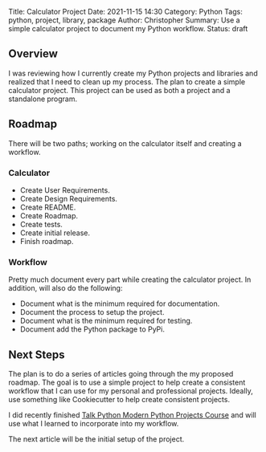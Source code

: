 Title: Calculator Project
Date: 2021-11-15 14:30
Category: Python
Tags: python, project, library, package
Author: Christopher
Summary: Use a simple calculator project to document my Python workflow.
Status: draft

## Overview

I was reviewing how I currently create my Python projects and libraries and
realized that I need to clean up my process.
The plan to create a simple calculator project.
This project can be used as both a project and a standalone program.

## Roadmap

There will be two paths; working on the calculator itself and creating a
workflow.

### Calculator

- Create User Requirements.
- Create Design Requirements.
- Create README.
- Create Roadmap.
- Create tests.
- Create initial release.
- Finish roadmap.

### Workflow

Pretty much document every part while creating the calculator project.
In addition, will also do the following:

- Document what is the minimum required for documentation.
- Document the process to setup the project.
- Document what is the minimum required for testing.
- Document add the Python package to PyPi.

## Next Steps

The plan is to do a series of articles going through the my proposed roadmap.
The goal is to use a simple project to help create a consistent workflow that I
can use for my personal and professional projects.
Ideally, use something like Cookiecutter to help create consistent projects.

I did recently finished [Talk Python Modern Python Projects
Course](https://training.talkpython.fm/courses/modern-python-projects) and will
use what I learned to incorporate into my workflow.

The next article will be the initial setup of the project.

